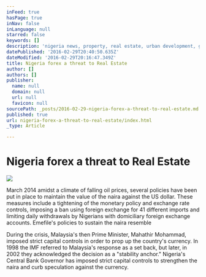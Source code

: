 ```yaml
---
inFeed: true
hasPage: true
inNav: false
inLanguage: null
starred: false
keywords: []
description: 'nigeria news, property, real estate, urban development, government'
datePublished: '2016-02-29T20:40:50.635Z'
dateModified: '2016-02-29T20:16:47.349Z'
title: Nigeria forex a threat to Real Estate
author: []
authors: []
publisher:
  name: null
  domain: null
  url: null
  favicon: null
sourcePath: _posts/2016-02-29-nigeria-forex-a-threat-to-real-estate.md
published: true
url: nigeria-forex-a-threat-to-real-estate/index.html
_type: Article

---
```

# Nigeria forex a threat to Real Estate
![](https://the-grid-user-content.s3-us-west-2.amazonaws.com/298455e3-b92d-49b8-993c-b47eaa5f236b.JPG)

March 2014 amidst a climate of falling oil prices, several policies have been put in place to maintain the value of the naira against the US dollar. These measures include a tightening of the monetary policy and exchange rate controls, imposing a ban using foreign exchange for 41 different imports and limiting daily withdrawals by Nigerians with domiciliary foreign exchange accounts. Emefile's policies to sustain the naira resemble 

During the crisis, Malaysia's then Prime Minister, Mahathir Mohammad, imposed strict capital controls in order to prop up the country's currency. In 1998 the IMF referred to Malaysia's response as a set back, but later, in 2002 they acknowledged the decision as a "stability anchor." Nigeria's Central Bank Governor has imposed strict capital controls to strengthen the naira and curb speculation against the currency.